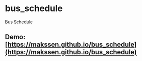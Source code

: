 # bus_schedule
Bus Schedule

## Demo: [https://makssen.github.io/bus_schedule](https://makssen.github.io/bus_schedule)
